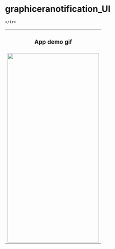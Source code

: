 # graphiceranotification_UI
<table>
    <tr>
        <th><h3><b>App demo gif</b></h3></th>
    </tr>
    <tr>
        <td>
        <img src="https://github.com/RawatDevanshu/notifier/assets/76153868/09e51988-6ae6-4c97-8ebf-82c97e91e833" width="300" height="620" />
        </td>
      
    </tr>
</table>

